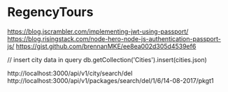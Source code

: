 # RegencyTours


https://blog.jscrambler.com/implementing-jwt-using-passport/
https://blog.risingstack.com/node-hero-node-js-authentication-passport-js/
https://gist.github.com/brennanMKE/ee8ea002d305d4539ef6

// insert city data in query
db.getCollection('Cities').insert(cities.json)

http://localhost:3000/api/v1/city/search/del
http://localhost:3000/api/v1/packages/search/del/1/6/14-08-2017/pkgt1